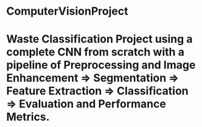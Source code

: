 # ComputerVisionProject

# Waste Classification Project using a complete CNN from scratch with a pipeline of Preprocessing and Image Enhancement => Segmentation => Feature Extraction => Classification => Evaluation and Performance Metrics.
